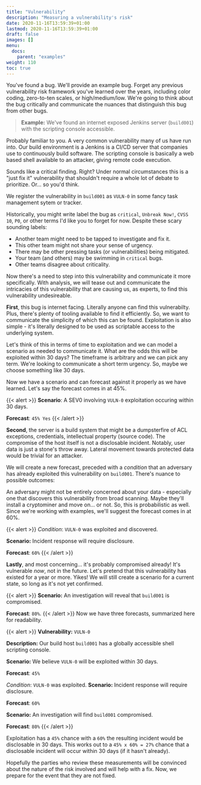```yaml
---
title: "Vulnerability"
description: "Measuring a vulnerability's risk"
date: 2020-11-16T13:59:39+01:00
lastmod: 2020-11-16T13:59:39+01:00
draft: false
images: []
menu:
  docs:
    parent: "examples"
weight: 110
toc: true
---
```


You've found a bug. We'll provide an example bug. Forget any previous vulnerability risk framework you've learned over the years, including color coding, zero-to-ten scales, or high/medium/low. We're going to think about the bug critically and communicate the nuances that distinguish this bug from other bugs.

> **Example:** We've found an internet exposed Jenkins server (`build001`) with the scripting console accessible.

Probably familiar to you. A very common vulnerability many of us have run into. Our build environment is a Jenkins is a CI/CD server that companies use to continuously build software. The scripting console is basically a web based shell available to an attacker, giving remote code execution.

Sounds like a critical finding. Right? Under normal circumstances this is a "just fix it" vulnerability that shouldn't require a whole lot of debate to prioritize. Or... so you'd think. 

We register the vulnerability in `build001` as `VULN-0` in some fancy task management sytem or tracker. 

Historically, you might write label the bug as `critical`, `Unbreak Now!`, `CVSS 10`, `P0`, or other terms I'd like you to forget for now. Despite these scary sounding labels:

- Another team might need to be tapped to investigate and fix it.
- This other team might not share your sense of urgency.
- There may be other pressing tasks (or vulnerabilities) being mitigated.
- Your team (and others) may be swimming in `critical` bugs.
- Other teams disagree about criticality.

Now there's a need to step into this vulnerability and communicate it more specifically. With analysis, we will tease out and communicate the intricacies of this vulnerability that are causing us, as experts, to find this vulnerability undesireable.

**First**, this bug is internet facing. Literally anyone can find this vulnerabilty. Plus, there's plenty of tooling available to find it efficiently. So, we want to communicate the simplicity of which this can be found. Exploitation is also simple - it's literally designed to be used as scriptable access to the underlying system.

Let's think of this in terms of time to exploitation and we can model a scenario as  needed to communicate it. What are the odds this will be exploited within 30 days? The timeframe is arbitrary and we can pick any term. We're looking to communicate a short term urgency. So, maybe we choose something like 30 days.

Now we have a scenario and can forecast against it properly as we have learned. Let's say the forecast comes in at 45%.

{{< alert >}}
**Scenario**: 
A SEV0 involving `VULN-0` exploitation occuring within 30 days.

**Forecast**: `45% Yes`
{{< /alert >}}


**Second**, the server is a build system that might be a dumpsterfire of ACL exceptions, credentials, intellectual property (source code). The compromise of the host itself is not a disclosable incident. Notably, user data is just a stone's throw away. Lateral movement towards protected data would be trivial for an attacker.

We will create a new forecast, preceded with a *condition* that an adversary has already exploited this vulnerability on `build001`. There's nuance to possible outcomes:

An adversary might not be entirely concerned about your data - especially one that discovers this vulnerability from broad scanning. Maybe they'll install a cryptominer and move on... or not. So, this is probabilistic as well. Since we're working with examples, we'll suggest the forecast comes in at 60%.

{{< alert >}}
_Condition_: `VULN-0` was exploited and discovered.

**Scenario:** Incident response will require disclosure.

**Forecast**: `60%`
{{< /alert >}}

**Lastly**, and most concerning... it's probably compromised already! It's vulnerable _now_, not in the future. Let's pretend that this vulnerability has existed for a year or more. Yikes! We will still create a scenario for a current state, so long as it's not yet confirmed.

{{< alert >}}
**Scenario:** An investigation will reveal that `build001` is compromised.

**Forecast**: `80%`.
{{< /alert >}}
Now we have three forecasts, summarized here for readability.

{{< alert >}}
**Vulnerability:** `VULN-0`

**Description:** Our build host `build001` has a globally accessible shell scripting console. 

**Scenario:** We believe `VULN-0` will be exploited within 30 days.

**Forecast**: `45%`

_Condition_: `VULN-0` was exploited.
**Scenario:** Incident response will require disclosure.

**Forecast**: `60%`

**Scenario:** An investigation will find `build001` compromised.

**Forecast**: `80%`
{{< /alert >}}

Exploitation has a `45%` chance with a `60%` the resulting incident would be disclosable in 30 days. This works out to a `45% x 60% = 27%` chance that a disclosable incident will occur within 30 days (if it hasn't already). 

Hopefully the parties who review these measurements will be convinced about the nature of the risk involved and will help with a fix. Now, we prepare for the event that they are not fixed.
